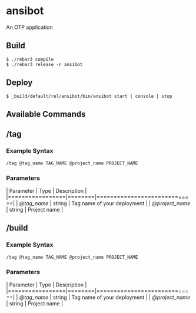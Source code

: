 ansibot
=======

An OTP application

Build
-----

    $ ./rebar3 compile
    $ ./rebar3 release -n ansibot

Deploy
------

    $ _build/default/rel/ansibot/bin/ansibot start | console | stop
    
Available Commands
------------------

## /tag 

### Example Syntax

`/tag @tag_name TAG_NAME @project_name PROJECT_NAME`

### Parameters

| Parameter       | Type   | Description                 |
|=================|========|=============================|
| *@tag_name*     | string | Tag name of your deployment |
| *@project_name* | string | Project name                |


## /build 

### Example Syntax

`/tag @tag_name TAG_NAME @project_name PROJECT_NAME`

### Parameters

| Parameter       | Type   | Description                 |
|=================|========|=============================|
| *@tag_name*     | string | Tag name of your deployment |
| *@project_name* | string | Project name                |

